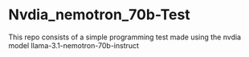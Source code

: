 # Nvdia_nemotron_70b-Test


This repo consists of a simple programming test made using the nvdia model llama-3.1-nemotron-70b-instruct 
